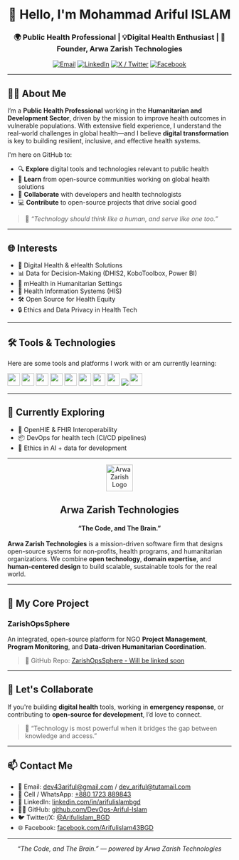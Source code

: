 <h1 align="center">👋 Hello, I'm Mohammad Ariful ISLAM</h1>
<h3 align="center">🌍 Public Health Professional | 💡Digital Health Enthusiast  | 💼Founder, Arwa Zarish Technologies</h3>

<p align="center">
  <a href="mailto:dev43ariful@gmail.com"><img src="https://img.shields.io/badge/email-D14836?style=for-the-badge&logo=gmail&logoColor=white" alt="Email" /></a>
  <a href="https://linkedin.com/in/arifulislambgd/" target="_blank"><img src="https://img.shields.io/badge/linkedin-%230077B5.svg?style=for-the-badge&logo=linkedin&logoColor=white" alt="LinkedIn"/></a>
  <a href="https://x.com/Arifulislam_BGD" target="_blank"><img src="https://img.shields.io/badge/x-%231DA1F2.svg?style=for-the-badge&logo=twitter&logoColor=white" alt="X / Twitter"/></a>
  <a href="https://facebook.com/Arifulislam43BGD" target="_blank"><img src="https://img.shields.io/badge/facebook-%231877F2.svg?style=for-the-badge&logo=facebook&logoColor=white" alt="Facebook"/></a>
</p>

---

## 👨‍💻 About Me

I’m a **Public Health Professional** working in the **Humanitarian and Development Sector**, driven by the mission to improve health outcomes in vulnerable populations. With extensive field experience, I understand the real-world challenges in global health—and I believe **digital transformation** is key to building resilient, inclusive, and effective health systems.

I'm here on GitHub to:

- 🔍 **Explore** digital tools and technologies relevant to public health  
- 🧠 **Learn** from open-source communities working on global health solutions  
- 🤝 **Collaborate** with developers and health technologists  
- 💻 **Contribute** to open-source projects that drive social good


> 🎯 *“Technology should think like a human, and serve like one too.”*

---

## 🌐 Interests

- 🧭 Digital Health & eHealth Solutions  
- 📊 Data for Decision-Making (DHIS2, KoboToolbox, Power BI)  
- 📱 mHealth in Humanitarian Settings  
- 🧬 Health Information Systems (HIS)  
- 🛠️ Open Source for Health Equity  
- 🔒 Ethics and Data Privacy in Health Tech  

---

## 🛠️ Tools & Technologies

Here are some tools and platforms I work with or am currently learning:
<p align="left">
  <img src="https://img.shields.io/badge/-DHIS2-00AEEF?style=flat-square&logo=data:image/png;base64,[base64data]" height="28" />
  <img src="https://img.shields.io/badge/KoboToolbox-005DAA?style=flat-square&logoColor=white" height="28" />
  <img src="https://img.shields.io/badge/OpenMRS-548C27?style=flat-square&logoColor=white" height="28" />
  <img src="https://img.shields.io/badge/Power%20BI-F2C811?style=flat-square&logo=powerbi&logoColor=black" height="28" />
  <img src="https://img.shields.io/badge/Tableau-E97627?style=flat-square&logo=tableau&logoColor=white" height="28" />
  <img src="https://img.shields.io/badge/Python-3776AB?style=flat-square&logo=python&logoColor=white" height="28" />
  <img src="https://img.shields.io/badge/R-276DC3?style=flat-square&logo=r&logoColor=white" height="28" />
  <img src="https://img.shields.io/badge/GitHub-181717?style=flat-square&logo=github&logoColor=white" height="28" />
  <img src="https://img.shields.io/badge/Docker-2496ED?style=flat-square&logo=docker&logoColor=white" />
  <img src="https://img.shields.io/badge/Ubuntu-E95420?style=flat&logo=ubuntu&logoColor=white" height="28" 
/>

</p>

---

## 🌱 Currently Exploring

- 🤝 OpenHIE & FHIR Interoperability  
- 📦 DevOps for health tech (CI/CD pipelines)  
- 🧬 Ethics in AI + data for development  

---

<container>
 <tr>
    <p align="center">
      <img src="https://raw.githubusercontent.com/DevOps-Ariful-Islam/hello-world/main/assets/logo-arwa-zarish.png" width="60" alt="Arwa Zarish Logo"/>
    </p>
    <td>
      <h2 align="center">Arwa Zarish Technologies</h2>
      <h4 align="center">“The Code, and The Brain.”</h4>
    </td>
  </tr>
</container>

**Arwa Zarish Technologies** is a mission-driven software firm that designs open-source systems for non-profits, health programs, and humanitarian organizations. We combine **open technology**, **domain expertise**, and **human-centered design** to build scalable, sustainable tools for the real world.


---

## 🚀 My Core Project

###  ZarishOpsSphere

An integrated, open-source platform for NGO **Project Management**, **Program Monitoring**, and **Data-driven Humanitarian Coordination**.


> 📁 GitHub Repo: [ZarishOpsSphere - Will be linked soon](https://github.com/DevOps-Ariful-Islam/ZarishOpsSphere)

---

## 🤝 Let's Collaborate

If you're building **digital health** tools, working in **emergency response**, or contributing to **open-source for development**, I’d love to connect.

> 💬 “Technology is most powerful when it bridges the gap between knowledge and access.”

---

## 📫 Contact Me
- 📧 Email: [dev43ariful@gmail.com](mailto:dev43ariful@gmail.com) / [dev_ariful@tutamail.com](mailto:dev_ariful@tutamail.com)  
- 📱 Cell / WhatsApp: [+880 1723 889843](tel:+8801723889843)  
- 🔗 LinkedIn: [linkedin.com/in/arifulislambgd](https://www.linkedin.com/in/arifulislambgd/)  
- 🧑‍💻 GitHub: [github.com/DevOps-Ariful-Islam](https://github.com/DevOps-Ariful-Islam)  
- 🐦 Twitter/X: [@Arifulislam_BGD](https://x.com/Arifulislam_BGD)  
- 🌐 Facebook: [facebook.com/Arifulislam43BGD](https://www.facebook.com/Arifulislam43BGD/)

---



<p align="center"><i>“The Code, and The Brain.” — powered by Arwa Zarish Technologies</i></p>




